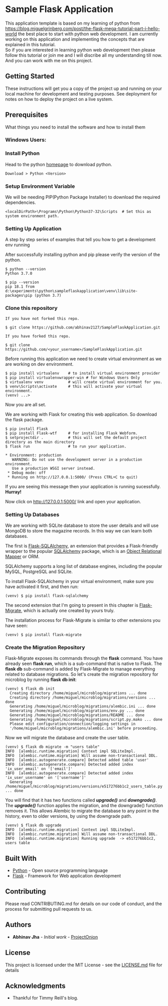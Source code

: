 # Sample Flask Application

This application template is based on my learning of python from https://blog.miguelgrinberg.com/post/the-flask-mega-tutorial-part-i-hello-world
the best place to start with python web development. I am currently working on this application and implementing the concepts that are explained in this tutorial. <br>
So if you are interested in learning python web development then please follow this tutorial or join me and I will discribe all my understanding till now. And you can work with me on this project.

## Getting Started

These instructions will get you a copy of the project up and running on your local machine for development and testing purposes. See deployment for notes on how to deploy the project on a live system.

## Prerequisites

What things you need to install the software and how to install them

### Windows Users:
### Install Python

Head to the python [homepage](https://www.python.org/) to download python.<br>
```
Download > Python <Version>
```
### Setup Environment Variable
We will be needing PIP(Python Package Installer) to download the required dependencies.
```
<localDirPath>\Programs\Python\Python37-32\Scripts  # Set this as system environment path.
```

### Setting Up Application

A step by step series of examples that tell you how to get a development env running

After successfully installing python and pip please verify the version of the python.
```
$ python --version
Python 3.7.0

$ pip --version
pip 18.1 from d:\experiments\python\sampleflaskapplication\venv\lib\site-packages\pip (python 3.7)
```
### Clone this repository
```
If you have not forked this repo.

$ git clone https://github.com/abhinav2127/SampleFlaskApplication.git

If you have forked this repo.

$ git clone https://github.com/<your_username>/SampleFlaskApplication.git
```

Before running this application we need to create virtual environment as we are working on dev environment.
```
$ pip install virtualenv    # to install virtual environment provider
$ pip install virtualenvwrapper-win # for Windows Users Only
$ virtualenv venv           # will create virtual environment for you.
$ venv\Scripts\activate     # this will activate your virtual environment.
(venv) ...>
```
Now you are all set.

We are working with Flask for creating this web application. So download the flask package.

```
$ pip install Flask
$ pip install Flask-wtf     # for installing Flask Webform.
$ setprojectdir .           # this will set the default project directory as the main directory
$ flask run                 # to run your application.

* Environment: production
   WARNING: Do not use the development server in a production environment.
   Use a production WSGI server instead.
 * Debug mode: off
 * Running on http://127.0.0.1:5000/ (Press CTRL+C to quit)
```
If you are seeing this message then your application is running sucessfully. <b>Hurray!</b>

Now click on http://127.0.0.1:5000/ link and open your application.

### Setting Up Databases

We are working with SQLite database to store the user details and will use MongoDB to store the magazine records. In this way we can learn both databases.

The first is [Flask-SQLAlchemy](http://flask-sqlalchemy.pocoo.org/2.3/), an extension that provides a Flask-friendly wrapper to the popular [SQLAlchemy](https://www.sqlalchemy.org/) package, which is an [Object Relational Mapper](https://en.wikipedia.org/wiki/Object-relational_mapping) or ORM.

SQLAlchemy supports a long list of database engines, including the popular MySQL, PostgreSQL and SQLite.

To install Flask-SQLAlchemy in your virtual environment, make sure you have activated it first, and then run:

```
(venv) $ pip install flask-sqlalchemy
```

The second extension that I'm going to present in this chapter is [Flask-Migrate](https://github.com/miguelgrinberg/flask-migrate), which is actually one created by yours truly.

The installation process for Flask-Migrate is similar to other extensions you have seen:

```
(venv) $ pip install flask-migrate
```
### Create the Migration Repository

Flask-Migrate exposes its commands through the <b>flask</b> command. You have already seen <b>flask run</b>, which is a sub-command that is native to Flask. The <b>flask db</b> sub-command is added by Flask-Migrate to manage everything related to database migrations. So let's create the migration repository for microblog by running <b>flask db init</b>:
```
(venv) $ flask db init
  Creating directory /home/miguel/microblog/migrations ... done
  Creating directory /home/miguel/microblog/migrations/versions ... done
  Generating /home/miguel/microblog/migrations/alembic.ini ... done
  Generating /home/miguel/microblog/migrations/env.py ... done
  Generating /home/miguel/microblog/migrations/README ... done
  Generating /home/miguel/microblog/migrations/script.py.mako ... done
  Please edit configuration/connection/logging settings in
  '/home/miguel/microblog/migrations/alembic.ini' before proceeding.
```

Now we will migrate the database and create the user table.
```
(venv) $ flask db migrate -m "users table"
INFO  [alembic.runtime.migration] Context impl SQLiteImpl.
INFO  [alembic.runtime.migration] Will assume non-transactional DDL.
INFO  [alembic.autogenerate.compare] Detected added table 'user'
INFO  [alembic.autogenerate.compare] Detected added index 'ix_user_email' on '['email']'
INFO  [alembic.autogenerate.compare] Detected added index 'ix_user_username' on '['username']'
  Generating /home/miguel/microblog/migrations/versions/e517276bb1c2_users_table.py ... done
```
You will find that it has two functions called <b><i>upgrade()</i></b> and <b><i>downgrade()</b></i>. The <b><i>upgrade()</b></i> function applies the migration, and the </b></i>downgrade()</b></i> function removes it. This allows Alembic to migrate the database to any point in the history, even to older versions, by using the downgrade path.
```
(venv) $ flask db upgrade
INFO  [alembic.runtime.migration] Context impl SQLiteImpl.
INFO  [alembic.runtime.migration] Will assume non-transactional DDL.
INFO  [alembic.runtime.migration] Running upgrade  -> e517276bb1c2, users table
```

## Built With

* [Python](https://docs.python.org/3/) - Open source programming language
* [Flask](http://flask.pocoo.org/docs/1.0/) - Framework for Web application development

## Contributing

Please read CONTRIBUTING.md for details on our code of conduct, and the process for submitting pull requests to us.

## Authors

* **Abhinav Jha** - *Initial work* - [ProjectOnion](https://github.com/abhinav2127/ProjectOnion)

## License

This project is licensed under the MIT License - see the [LICENSE.md](LICENSE.md) file for details

## Acknowledgments

* Thankful for Timmy Reill's blog.
